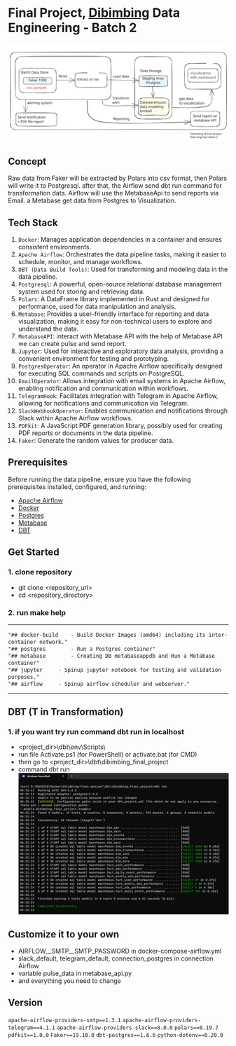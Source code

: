 # Final Project, [Dibimbing](https://dibimbing.id/) Data Engineering - Batch 2

![flow](flow.svg)
## Concept
Raw data from Faker will be extracted by Polars into csv format, then Polars will write it to Postgresql. after that, the Airflow send dbt run command for transformation data. Airflow will use the MetabaseApi to send reports via Email. a Metabase get data from Postgres to Visualization.

## Tech Stack
1. `Docker`: Manages application dependencies in a container and ensures consistent environments.
2. `Apache Airflow`: Orchestrates the data pipeline tasks, making it easier to schedule, monitor, and manage workflows.
3. `DBT (Data Build Tools)`: Used for transforming and modeling data in the data pipeline.
4. `Postgresql`: A powerful, open-source relational database management system used for storing and retrieving data.
5. `Polars`: A DataFrame library implemented in Rust and designed for performance, used for data manipulation and analysis.
6. `Metabase`: Provides a user-friendly interface for reporting and data visualization, making it easy for non-technical users to explore and understand the data.
7. `MetabaseAPI`: interact with Metabase API with the help of Metabase API we can create pulse and send report.
8. `Jupyter`: Used for interactive and exploratory data analysis, providing a convenient environment for testing and prototyping.
9. `PostgresOperator`: An operator in Apache Airflow specifically designed for executing SQL commands and scripts on PostgreSQL.
10. `EmailOperator`: Allows integration with email systems in Apache Airflow, enabling notification and communication within workflows.
11. `TelegramHook`: Facilitates integration with Telegram in Apache Airflow, allowing for notifications and communication via Telegram.
12. `SlackWebhookOperator`: Enables communication and notifications through Slack within Apache Airflow workflows.
13. `PDFkit`: A JavaScript PDF generation library, possibly used for creating PDF reports or documents in the data pipeline.
14. `Faker`: Generate the random values for producer data.

## Prerequisites
Before running the data pipeline, ensure you have the following prerequisites installed, configured, and running:
- [Apache Airflow](https://airflow.apache.org/docs/apache-airflow/stable/start/index.html)
- [Docker](https://www.docker.com/)
- [Postgres](https://www.postgresql.org/)
- [Metabase](https://www.metabase.com/)
- [DBT](https://docs.getdbt.com/)

## Get Started
### 1. clone repository
- git clone <repository_url>
- cd <repository_directory>
### 2. run make help
---
```
"## docker-build	- Build Docker Images (amd64) including its inter-container network."
"## postgres		- Run a Postgres container"
"## metabase		- Creating DB metabaseappdb and Run a Metabase container"
"## jupyter		- Spinup jupyter notebook for testing and validation purposes."
"## airflow		- Spinup airflow scheduler and webserver."
```
---

## DBT (T in Transformation)
### 1. if you want try run command dbt run in localhost
- <project_dir>\dbt\env\Scripts\
- run file Activate.ps1 (for PowerShell) or activate.bat (for CMD)
- then go to <project_dir>\dbt\dibimbing_final_project
- command dbt run
![dbt_run](dbt_run.png)

## Customize it to your own
- AIRFLOW__SMTP__SMTP_PASSWORD in docker-compose-airflow.yml
- slack_default, telegram_default, connection_postgres in connection Airflow
- variable pulse_data in metabase_api.py
- and everything you need to change

## Version
`apache-airflow-providers-smtp==1.3.1`
`apache-airflow-providers-telegram==4.1.1`
`apache-airflow-providers-slack==8.0.0`
`polars==0.19.7`
`pdfkit==1.0.0`
`Faker==19.10.0`
`dbt-postgres==1.6.6`
`python-dotenv==0.20.0`
